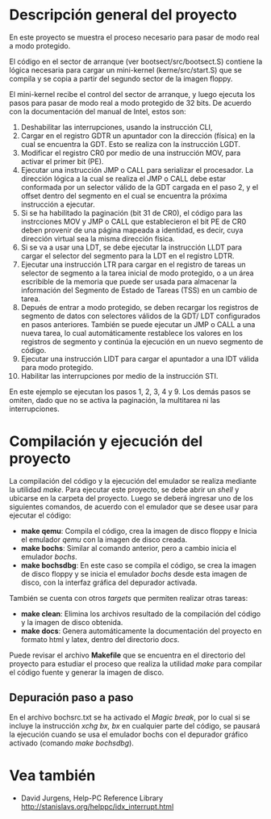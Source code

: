 Descripción general del proyecto
================================
En este proyecto se muestra el proceso necesario para pasar de modo real a
modo protegido.

El código en el sector de arranque (ver bootsect/src/bootsect.S) contiene
la lógica necesaria para cargar un mini-kernel (kerne/src/start.S) que se
compila y se copia a partir del segundo sector de la imagen floppy.

El mini-kernel recibe el control del sector de arranque, y luego ejecuta
los pasos para pasar de modo real a modo protegido de 32 bits. De acuerdo con
la documentación del manual de Intel, estos son:
1. Deshabilitar las interrupciones, usando la instrucción CLI,
2. Cargar en el registro GDTR un apuntador con la dirección (física) en la
   cual se encuentra la GDT. Esto se realiza con la instrucción LGDT.
3. Modificar el registro CR0 por medio de una instrucción MOV, para activar el 
   primer bit (PE).
4. Ejecutar una instrucción JMP o CALL para serializar el procesador. La dirección
   lógica a la cual se realiza el JMP o CALL debe estar conformada por un selector
   válido de la GDT cargada en el paso 2, y el offset dentro del segmento en el 
   cual se encuentra la próxima instrucción a ejecutar.
6. Si se ha habilitado la paginación (bit 31 de CR0), el código para las
   instrcciones MOV y JMP o CALL que establecieron el bit PE de CR0 deben provenir
   de una página mapeada a identidad, es decir, cuya dirección virtual sea
   la misma dirección física.
7. Si se va a usar una LDT, se debe ejecutar la instrucción LLDT para cargar el selector
   del segmento para la LDT en el registro LDTR.
8. Ejecutar una instrucción LTR para cargar en el registro de tareas un selector de
   segmento a la tarea inicial de modo protegido, o a un área escribible de la
   memoria que puede ser usada para almacenar la información del Segmento de Estado 
   de Tareas (TSS) en un cambio de tarea.   
9. Depués de entrar a modo protegido, se deben recargar los registros de segmento de datos 
   con selectores válidos de la GDT/ LDT configurados en pasos anteriores. También se puede
   ejecutar un JMP o CALL a una nueva tarea, lo cual automáticamente restablece los valores
   en los registros de segmento y continúa la ejecución en un nuevo segmento de código.
10. Ejecutar una instrucción LIDT para cargar el apuntador a una IDT válida para modo
   protegido.
11. Habilitar las interrupciones por medio de la instrucción STI.

En este ejemplo se ejecutan los pasos 1, 2, 3, 4 y 9. Los demás pasos se omiten, dado que no 
se activa la paginación, la multitarea ni las interrupciones.


Compilación y ejecución del proyecto
==================================

La compilación del código y la ejecución del emulador se realiza mediante la
utilidad *make*. Para ejecutar este proyecto, se debe abrir un *shell* y
ubicarse en la carpeta del proyecto. Luego se deberá ingresar uno de los
siguientes comandos, de acuerdo con el emulador que se desee usar para ejecutar
el código:
- __make qemu__: Compila el código, crea la imagen de disco floppy e Inicia el
  emulador *qemu* con la imagen de disco creada.
- __make bochs__: Similar al comando anterior, pero a cambio inicia el emulador
   *bochs*.
- __make bochsdbg__: En este caso se compila el código, se crea la imagen de
	disco floppy y se inicia el emulador *bochs* desde esta imagen de disco, con
	la interfaz gráfica del depurador activada.

También se cuenta con otros *targets* que permiten realizar otras tareas:
- __make clean__: Elimina los archivos resultado de la compilación del código y
	la imagen de disco obtenida.
- __make docs__: Genera automáticamente la documentación del proyecto en formato
	html y latex, dentro del directorio *docs*.

Puede revisar el archivo __Makefile__ que se encuentra en el directorio del
proyecto para estudiar el proceso que realiza la utilidad *make* para 
compilar el código fuente y generar la imagen de disco.

Depuración paso a paso
----------------------
En el archivo bochsrc.txt se ha activado el *Magic break*, por lo cual si se
incluye la instrucción *xchg bx, bx* en cualquier parte del código, se pausará
la ejecución cuando se usa el emulador bochs con el depurador gráfico activado
(comando *make bochsdbg*).


Vea también
===========
- David Jurgens, Help-PC Reference Library http://stanislavs.org/helppc/idx_interrupt.html